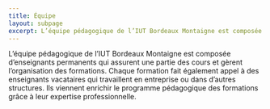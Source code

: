 ```yaml
---
title: Équipe
layout: subpage
excerpt: L’équipe pédagogique de l’IUT Bordeaux Montaigne est composée d’enseignants permanents qui assurent une partie des cours et gèrent l’organisation des formations.
---
```


L’équipe pédagogique de l’IUT Bordeaux Montaigne est composée d’enseignants permanents qui assurent une partie des cours et gèrent l’organisation des formations. Chaque formation fait également appel à des enseignants vacataires qui travaillent en entreprise ou dans d’autres structures. Ils viennent enrichir le programme pédagogique des formations grâce à leur expertise professionnelle.

